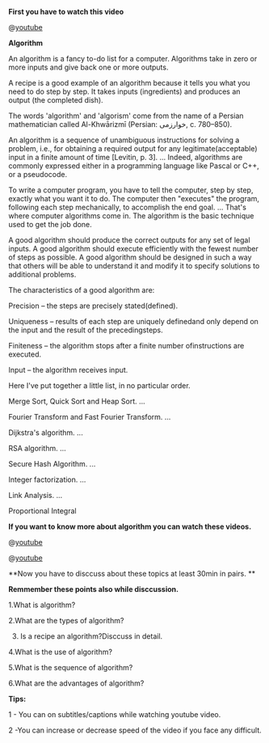 **First you have to watch this video**

@[youtube](0IAPZzGSbME&list=PLDN4rrl48XKpZkf03iYFl-O29szjTrs_O)

**Algorithm**

An algorithm is a fancy to-do list for a computer. Algorithms take in zero or more inputs and give back one or more outputs.

A recipe is a good example of an algorithm because it tells you what you need to do step by step. It takes inputs (ingredients) and produces an output (the completed dish).

The words 'algorithm' and 'algorism' come from the name of a Persian mathematician called Al-Khwārizmī (Persian: خوارزمی‎‎, c. 780–850).

An algorithm is a sequence of unambiguous instructions for solving a problem, i.e., for obtaining a required output for any legitimate(acceptable) input in a finite amount of time [Levitin, p. 3]. ... Indeed, algorithms are commonly expressed either in a programming language like Pascal or C++, or a pseudocode.

To write a computer program, you have to tell the computer, step by step, exactly what you want it to do. The computer then "executes" the program, following each step mechanically, to accomplish the end goal. ... That's where computer algorithms come in. The algorithm is the basic technique used to get the job done.

A good algorithm should produce the correct outputs for any set of legal inputs. A good algorithm should execute efficiently with the fewest number of steps as possible. A good algorithm should be designed in such a way that others will be able to understand it and modify it to specify solutions to additional problems.

The characteristics of a good algorithm are:

Precision – the steps are precisely stated(defined).

Uniqueness – results of each step are uniquely definedand only depend on the input and the result of the precedingsteps.

Finiteness – the algorithm stops after a finite number ofinstructions are executed.

Input – the algorithm receives input.

Here I've put together a little list, in no particular order.

Merge Sort, Quick Sort and Heap Sort. ...

Fourier Transform and Fast Fourier Transform. ...

Dijkstra's algorithm. ...

RSA algorithm. ...

Secure Hash Algorithm. ...

Integer factorization. ...

Link Analysis. ...

Proportional Integral

**If you want to know more about algorithm you can watch these videos.**

@[youtube](FbYzBWdhMb0)

@[youtube](vOEN65nm4YU)

**Now you have to disccuss about these topics at least 30min in pairs. **


**Remmember these points also while disccussion.**

1.What is algorithm?

2.What are the types of algorithm?

3. Is a recipe an algorithm?Disccuss in detail.

4.What is the use of algorithm?

5.What is the sequence of algorithm?

6.What are the advantages of algorithm?





**Tips:**

1 - You can on subtitles/captions while watching youtube video.

2 -You can increase or decrease speed of the video if you face any difficult.
